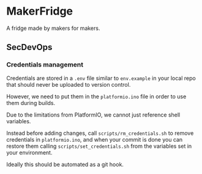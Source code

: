 # MakerFridge

A fridge made by makers for makers.

## SecDevOps

### Credentials management

Credentials are stored in a `.env` file similar to `env.example` in your local repo that should never be uploaded to version control.

However, we need to put them in the `platformio.ino` file in order to use them during builds.

Due to the limitations from PlatformIO, we cannot just reference shell variables.

Instead before adding changes, call `scripts/rm_credentials.sh` to remove credentials in `platformio.ino`, and when your commit is done you can restore them calling `scripts/set_credentials.sh` from the variables set in your environment.

Ideally this should be automated as a git hook.
